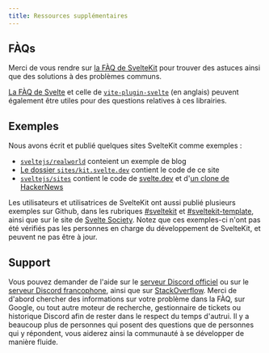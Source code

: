```yaml
---
title: Ressources supplémentaires
---
```


## FÀQs

Merci de vous rendre sur [la FÀQ de SvelteKit](../faq) pour trouver des astuces ainsi que des solutions à des problèmes communs.

[La FÀQ de Svelte](PUBLIC_SVELTE_SITE_URL/faq) et celle de [`vite-plugin-svelte`](https://github.com/sveltejs/vite-plugin-svelte/blob/main/docs/faq.md) (en anglais) peuvent également être utiles pour des questions relatives à ces librairies.

## Exemples

Nous avons écrit et publié quelques sites SvelteKit comme exemples :

- [`sveltejs/realworld`](https://github.com/sveltejs/realworld) conteient un exemple de blog
- [Le dossier `sites/kit.svelte.dev`](https://github.com/sveltejs/kit/tree/master/sites/kit.svelte.dev) contient le code de ce site
- [`sveltejs/sites`](https://github.com/sveltejs/sites) contient le code de [svelte.dev](https://github.com/sveltejs/sites/tree/master/sites/svelte.dev) et d'[un clone de HackerNews](https://github.com/sveltejs/sites/tree/master/sites/hn.svelte.dev)

Les utilisateurs et utilisatrices de SvelteKit ont aussi publié plusieurs exemples sur Github, dans les rubriques [#sveltekit](https://github.com/topics/sveltekit) et [#sveltekit-template](https://github.com/topics/sveltekit-template), ainsi que sur le site de [Svelte Society](https://sveltesociety.dev/templates#svelte-kit). Notez que ces exemples-ci n'ont pas été vérifiés pas les personnes en charge du développement de SvelteKit, et peuvent ne pas être à jour.

## Support

Vous pouvez demander de l'aide sur le [serveur Discord officiel](https://svelte.dev/chat) ou sur le [serveur Discord francophone](PUBLIC_SVELTE_SITE_URL/chat), ainsi que sur [StackOverflow](https://stackoverflow.com/questions/tagged/sveltekit). Merci de d'abord chercher des informations sur votre problème dans la FÀQ, sur Google, ou tout autre moteur de recherche, gestionnaire de tickets ou historique Discord afin de rester dans le respect du temps d'autrui. Il y a beaucoup plus de personnes qui posent des questions que de personnes qui y répondent, vous aiderez ainsi la communauté à se développer de manière fluide.
